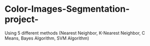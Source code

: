 # Color-Images-Segmentation-project-
Using 5 different methods (Nearest Neighbor, K-Nearest Neighbor, C Means, Bayes Algorithm, SVM Algorithm)
